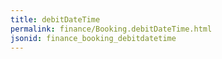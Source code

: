 ```yaml
---
title: debitDateTime
permalink: finance/Booking.debitDateTime.html
jsonid: finance_booking_debitdatetime
---
```

